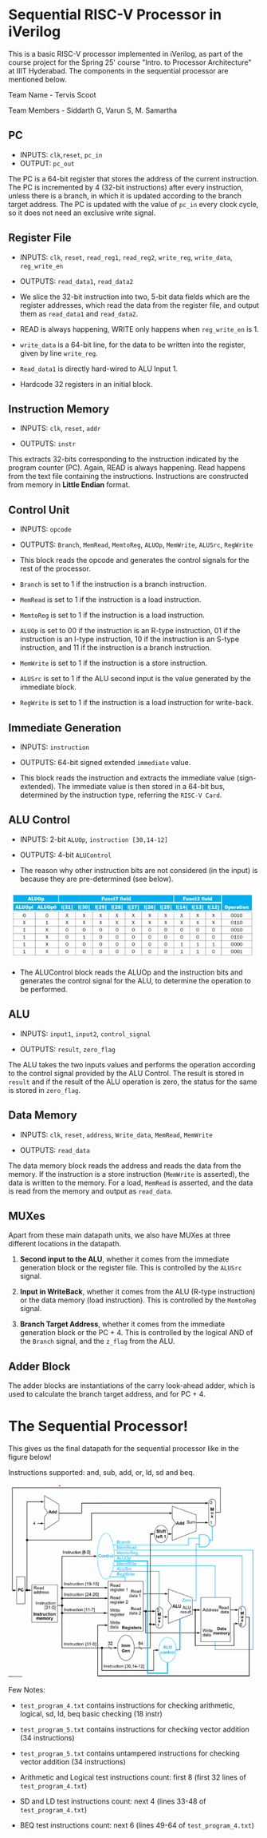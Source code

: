 # Sequential RISC-V Processor in iVerilog

This is a basic RISC-V processor implemented in iVerilog, as part of the course project for the Spring 25' course "Intro. to Processor Architecture" at IIIT Hyderabad. The components in the sequential processor are mentioned below. 

Team Name - Tervis Scoot

Team Members - Siddarth G, Varun S, M. Samartha

## PC

- INPUTS: `clk`,`reset`, `pc_in`
- OUTPUT: `pc_out`

The PC is a 64-bit register that stores the address of the current instruction. The PC is incremented by 4 (32-bit instructions) after every instruction, unless there is a branch, in which it is updated according to the branch target address. The PC is updated with the value of `pc_in` every clock cycle, so it does not need an exclusive write signal.

## Register File

- INPUTS: `clk`, `reset`, `read_reg1`, `read_reg2`, `write_reg`, `write_data`, `reg_write_en`

- OUTPUTS: `read_data1`, `read_data2`

- We slice the 32-bit instruction into two, 5-bit data fields which are the register addresses, which read the data from the register file, and output them as `read_data1` and `read_data2`.

- READ is always happening, WRITE only happens when `reg_write_en` is 1.

- `write_data` is a 64-bit line, for the data to be written into the register, given by line `write_reg`.

- `Read_data1` is directly hard-wired to ALU Input 1.

- Hardcode 32 registers in an initial block.

## Instruction Memory

- INPUTS: `clk`, `reset`, `addr`

- OUTPUTS: `instr`

This extracts 32-bits corresponding to the instruction indicated by the program counter (PC). Again, READ is always happening. Read happens from the text file containing the instructions. Instructions are constructed from memory in **Little Endian** format.

## Control Unit

- INPUTS: `opcode`

- OUTPUTS: `Branch`, `MemRead`, `MemtoReg`, `ALUOp`, `MemWrite`, `ALUSrc`, `RegWrite`

- This block reads the opcode and generates the control signals for the rest of the processor.

- `Branch` is set to 1 if the instruction is a branch instruction.

- `MemRead` is set to 1 if the instruction is a load instruction.

- `MemtoReg` is set to 1 if the instruction is a load instruction.

- `ALUOp` is set to 00 if the instruction is an R-type instruction, 01 if the instruction is an I-type instruction, 10 if the instruction is an S-type instruction, and 11 if the instruction is a branch instruction.

- `MemWrite` is set to 1 if the instruction is a store instruction.

- `ALUSrc` is set to 1 if the ALU second input is the value generated by the immediate block.

- `RegWrite` is set to 1 if the instruction is a load instruction for write-back.

## Immediate Generation

- INPUTS: `instruction`

- OUTPUTS: 64-bit signed extended `immediate` value.

- This block reads the instruction and extracts the immediate value (sign-extended). The immediate value is then stored in a 64-bit bus, determined by the instruction type, referring the `RISC-V Card`.

## ALU Control

- INPUTS: 2-bit `ALUOp`, `instruction [30,14-12]`

- OUTPUTS: 4-bit `ALUControl`

- The reason why other instruction bits are not considered (in the input) is because they are pre-determined (see below).

![ALUControl truth table](ALUControl_truth_table.jpg)

- The ALUControl block reads the ALUOp and the instruction bits and generates the control signal for the ALU, to determine the operation to be performed.

## ALU

- INPUTS: `input1`, `input2`, `control_signal`

- OUTPUTS: `result`, `zero_flag`

The ALU takes the two inputs values and performs the operation according to the control signal provided by the ALU Control. The result is stored in `result` and if the result of the ALU operation is zero, the status for the same is stored in `zero_flag`.

## Data Memory

- INPUTS: `clk`, `reset`, `address`, `Write_data`, `MemRead`, `MemWrite`

- OUTPUTS: `read_data`

The data memory block reads the address and reads the data from the memory. If the instruction is a store instruction (`MemWrite` is asserted), the data is written to the memory. For a load, `MemRead` is asserted, and the data is read from the memory and output as `read_data`.

## MUXes

Apart from these main datapath units, we also have MUXes at three different locations in the datapath. 

1) **Second input to the ALU**, whether it comes from the immediate generation block or the register file. This is controlled by the `ALUSrc` signal.

2) **Input in WriteBack**, whether it comes from the ALU (R-type instruction) or the data memory (load instruction). This is controlled by the `MemtoReg` signal.

3) **Branch Target Address**, whether it comes from the immediate generation block or the PC + 4. This is controlled by the logical AND of the `Branch` signal, and the `z_flag` from the ALU.

## Adder Block

The adder blocks are instantiations of the carry look-ahead adder, which is used to calculate the branch target address, and for PC + 4.

# The Sequential Processor!

This gives us the final datapath for the sequential processor like in the figure below!

Instructions supported: and, sub, add, or, ld, sd and beq.

![Sequential Datapath](Seq_dataPath.png)

Few Notes:

- `test_program_4.txt` contains instructions for checking arithmetic, logical, sd, ld, beq basic checking (18 instr)

- `test_program_5.txt` contains instructions for checking vector addition (34 instructions)

- `test_program_5.txt` contains untampered instructions for checking vector addition (34 instructions)

- Arithmetic and Logical test instructions count: first 8
(first 32 lines of `test_program_4.txt`)

- SD and LD test instructions count: next 4
(lines 33-48 of `test_program_4.txt`)

- BEQ test instructions count: next 6
(lines 49-64 of `test_program_4.txt`)